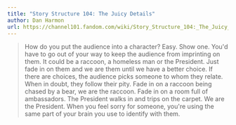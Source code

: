 ```yaml
---
title: "Story Structure 104: The Juicy Details"
author: Dan Harmon
url: https://channel101.fandom.com/wiki/Story_Structure_104:_The_Juicy_Details
---
```


> How do you put the audience into a character? Easy. Show one. You'd have to go out of your way to keep the audience from imprinting on them. It could be a raccoon, a homeless man or the President. Just fade in on them and we are them until we have a better choice.
>  If there are choices, the audience picks someone to whom they relate. When in doubt, they follow their pity. Fade in on a raccoon being chased by a bear, we are the raccoon. Fade in on a room full of ambassadors. The President walks in and trips on the carpet. We are the President. When you feel sorry for someone, you're using the same part of your brain you use to identify with them.



